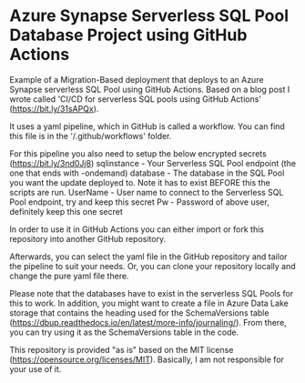 # Azure Synapse Serverless SQL Pool Database Project using GitHub Actions

Example of a Migration-Based deployment that deploys to an Azure Synapse serverless SQL Pool using GitHub Actions. Based on a blog post I wrote called 'CI/CD for serverless SQL pools using GitHub Actions' (https://bit.ly/31sAPQx).

It uses a yaml pipeline, which in GitHub is called a workflow. You can find this file is in the '/.github/workflows' folder. 

For this pipeline you also need to setup the below encrypted secrets (https://bit.ly/3nd0Jj8)
  sqlinstance - Your Serverless SQL Pool endpoint (the one that ends with -ondemand)
  database - The database in the SQL Pool you want the update deployed to. Note it has to exist BEFORE this the scripts are run.
  UserName - User name to connect to the Serverless SQL Pool endpoint, try and keep this secret
  Pw - Password of above user, definitely keep this one secret

In order to use it in GitHub Actions you can either import or fork this repository into another GitHub repository.

Afterwards, you can select the yaml file in the GitHub repository and tailor the pipeline to suit your needs. Or, you can clone your repository locally and change the pure yaml file there.

Please note that the databases have to exist in the serverless SQL Pools for this to work. In addition, you might want to create a file in Azure Data Lake storage that contains the heading used for the SchemaVersions table (https://dbup.readthedocs.io/en/latest/more-info/journaling/). From there, you can try using it as the SchemaVersions table in the code.

This repository is provided "as is" based on the MIT license (https://opensource.org/licenses/MIT). Basically, I am not responsible for your use of it.
